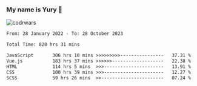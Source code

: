 ### My name is Yury 👋 
![codrwars](https://www.codewars.com/users/litury/badges/micro) 


<!--START_SECTION:waka-->

```txt
From: 28 January 2022 - To: 28 October 2023

Total Time: 820 hrs 31 mins

JavaScript       306 hrs 10 mins >>>>>>>>>----------------   37.31 %
Vue.js           183 hrs 37 mins >>>>>>-------------------   22.38 %
HTML             114 hrs 5 mins  >>>----------------------   13.91 %
CSS              100 hrs 39 mins >>>----------------------   12.27 %
SCSS             59 hrs 26 mins  >>-----------------------   07.24 %
```

<!--END_SECTION:waka-->

